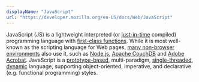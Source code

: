 ```yaml
---
displayName: "JavaScript"
url: "https://developer.mozilla.org/en-US/docs/Web/JavaScript"
---
```


JavaScript (JS) is a lightweight interpreted (or [just-in-time](https://en.wikipedia.org/wiki/Just-in-time_compilation) compiled) programming language with [first-class functions](https://developer.mozilla.org/en-US/docs/Glossary/First-class_Function). While it is most well-known as the scripting language for Web pages, [many non-browser environments](https://en.wikipedia.org/wiki/JavaScript#Other_usage) also use it, such as [Node.js](https://developer.mozilla.org/en-US/docs/Glossary/Node.js), [Apache CouchDB](https://couchdb.apache.org/) and [Adobe Acrobat](https://opensource.adobe.com/dc-acrobat-sdk-docs/acrobatsdk/). JavaScript is a [prototype-based](https://developer.mozilla.org/en-US/docs/Glossary/Prototype-based_programming), multi-paradigm, [single-threaded](https://developer.mozilla.org/en-US/docs/Glossary/Thread), [dynamic](https://developer.mozilla.org/en-US/docs/Glossary/Dynamic_typing) language, supporting object-oriented, imperative, and declarative (e.g. functional programming) styles.